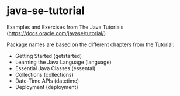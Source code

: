 # java-se-tutorial

Examples and Exercises from The Java Tutorials (https://docs.oracle.com/javase/tutorial/)

Package names are based on the different chapters from the Tutorial:

* Getting Started (getstarted)
* Learning the Java Language (language)
* Essential Java Classes (essental)
* Collections (collections)
* Date-Time APIs (datetime)
* Deployment (deployment)
